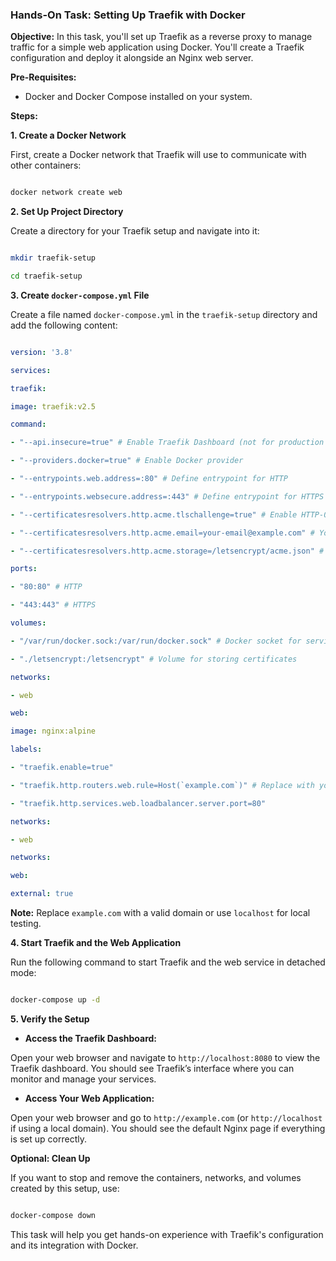 ### Hands-On Task: Setting Up Traefik with Docker

  

**Objective:** In this task, you'll set up Traefik as a reverse proxy to manage traffic for a simple web application using Docker. You'll create a Traefik configuration and deploy it alongside an Nginx web server.

  

**Pre-Requisites:**

- Docker and Docker Compose installed on your system.

  

**Steps:**

  

**1. Create a Docker Network**

  

First, create a Docker network that Traefik will use to communicate with other containers:

  

```bash

docker network create web

```

  

**2. Set Up Project Directory**

  

Create a directory for your Traefik setup and navigate into it:

  

```bash

mkdir traefik-setup

cd traefik-setup

```

  

**3. Create `docker-compose.yml` File**

  

Create a file named `docker-compose.yml` in the `traefik-setup` directory and add the following content:

  

```yaml

version: '3.8'

services:

traefik:

image: traefik:v2.5

command:

- "--api.insecure=true" # Enable Traefik Dashboard (not for production use)

- "--providers.docker=true" # Enable Docker provider

- "--entrypoints.web.address=:80" # Define entrypoint for HTTP

- "--entrypoints.websecure.address=:443" # Define entrypoint for HTTPS

- "--certificatesresolvers.http.acme.tlschallenge=true" # Enable HTTP-01 challenge for ACME

- "--certificatesresolvers.http.acme.email=your-email@example.com" # Your email for ACME

- "--certificatesresolvers.http.acme.storage=/letsencrypt/acme.json" # Storage for certificates

ports:

- "80:80" # HTTP

- "443:443" # HTTPS

volumes:

- "/var/run/docker.sock:/var/run/docker.sock" # Docker socket for service discovery

- "./letsencrypt:/letsencrypt" # Volume for storing certificates

networks:

- web

web:

image: nginx:alpine

labels:

- "traefik.enable=true"

- "traefik.http.routers.web.rule=Host(`example.com`)" # Replace with your domain

- "traefik.http.services.web.loadbalancer.server.port=80"

networks:

- web

networks:

web:

external: true

```

  

**Note:** Replace `example.com` with a valid domain or use `localhost` for local testing.

  

**4. Start Traefik and the Web Application**

  

Run the following command to start Traefik and the web service in detached mode:

  

```bash

docker-compose up -d

```

  

**5. Verify the Setup**

  

- **Access the Traefik Dashboard:**

Open your web browser and navigate to `http://localhost:8080` to view the Traefik dashboard. You should see Traefik’s interface where you can monitor and manage your services.

  

- **Access Your Web Application:**

Open your web browser and go to `http://example.com` (or `http://localhost` if using a local domain). You should see the default Nginx page if everything is set up correctly.

  

**Optional: Clean Up**

  

If you want to stop and remove the containers, networks, and volumes created by this setup, use:

  

```bash

docker-compose down

```

  

This task will help you get hands-on experience with Traefik's configuration and its integration with Docker.
<!--stackedit_data:
eyJoaXN0b3J5IjpbNjUyOTQzNTU1XX0=
-->